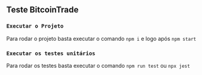 ## Teste BitcoinTrade

### `Executar o Projeto`

Para rodar o projeto basta executar o comando `npm i` e logo após `npm start` 

### `Executar os testes unitários`

Para rodar os testes basta executar o comando `npm run test` ou `npx jest`



